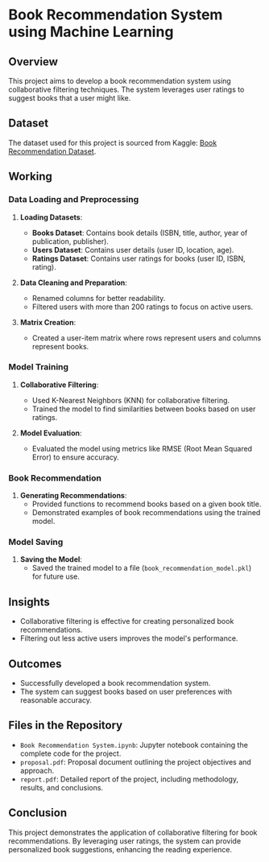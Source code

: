# Book Recommendation System using Machine Learning

## Overview
This project aims to develop a book recommendation system using collaborative filtering techniques. The system leverages user ratings to suggest books that a user might like.

## Dataset
The dataset used for this project is sourced from Kaggle: [Book Recommendation Dataset](https://www.kaggle.com/datasets/arashnic/book-recommendation-dataset).

## Working
### Data Loading and Preprocessing
1. **Loading Datasets**:
   - **Books Dataset**: Contains book details (ISBN, title, author, year of publication, publisher).
   - **Users Dataset**: Contains user details (user ID, location, age).
   - **Ratings Dataset**: Contains user ratings for books (user ID, ISBN, rating).

2. **Data Cleaning and Preparation**:
   - Renamed columns for better readability.
   - Filtered users with more than 200 ratings to focus on active users.

3. **Matrix Creation**:
   - Created a user-item matrix where rows represent users and columns represent books.

### Model Training
1. **Collaborative Filtering**:
   - Used K-Nearest Neighbors (KNN) for collaborative filtering.
   - Trained the model to find similarities between books based on user ratings.

2. **Model Evaluation**:
   - Evaluated the model using metrics like RMSE (Root Mean Squared Error) to ensure accuracy.

### Book Recommendation
1. **Generating Recommendations**:
   - Provided functions to recommend books based on a given book title.
   - Demonstrated examples of book recommendations using the trained model.

### Model Saving
1. **Saving the Model**:
   - Saved the trained model to a file (`book_recommendation_model.pkl`) for future use.

## Insights
- Collaborative filtering is effective for creating personalized book recommendations.
- Filtering out less active users improves the model's performance.

## Outcomes
- Successfully developed a book recommendation system.
- The system can suggest books based on user preferences with reasonable accuracy.

## Files in the Repository
- `Book Recommendation System.ipynb`: Jupyter notebook containing the complete code for the project.
- `proposal.pdf`: Proposal document outlining the project objectives and approach.
- `report.pdf`: Detailed report of the project, including methodology, results, and conclusions.

## Conclusion
This project demonstrates the application of collaborative filtering for book recommendations. By leveraging user ratings, the system can provide personalized book suggestions, enhancing the reading experience.

